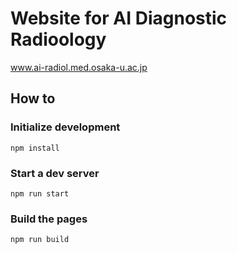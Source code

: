 #  Website for AI Diagnostic Radioology #
www.ai-radiol.med.osaka-u.ac.jp

## How to ##

### Initialize development ###
    npm install

### Start a dev server ###
    npm run start

### Build the pages ###
    npm run build
